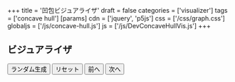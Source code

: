 +++
title = '凹包ビジュアライザ'
draft = false
categories = ['visualizer']
tags = ['concave hull']
[params]
    cdn = ['jquery', 'p5js']
    css = ['/css/graph.css']
    globaljs = ['/js/concave-hull.js']
    js = ['/js/DevConcaveHullVis.js']
+++

## ビジュアライザ

<div class="container">
  <div id="canvas-hole"></div>
  <div class="mt-2">
    <button class="alg-btn" id="random">ランダム生成</button>
    <button class="alg-btn" id="reset">リセット</button>
    <button class="alg-btn" id="prev">前へ</button>
    <button class="alg-btn" id="next">次へ</button>
  </div>
</div>
